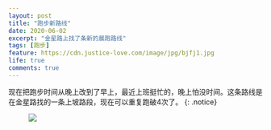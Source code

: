 ```yaml
---
layout: post
title: "跑步新路线"
date: 2020-06-02
excerpt: "金星路上找了条新的晨跑路线"
tags: [跑步]
feature: https://cdn.justice-love.com/image/jpg/bjfj1.jpg
life: true
comments: true
---
```

现在把跑步时间从晚上改到了早上，最近上班挺忙的，晚上怕没时间。这条路线是在金星路找的一条上坡路段，现在可以重复跑破4次了。
{: .notice}
<figure>
    <img src="{{ site.staticUrl }}/image/jpg/paobuxinluxian.jpg" />
</figure>
